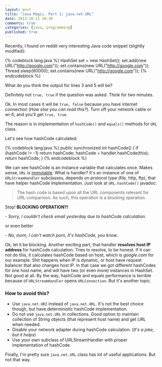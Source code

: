 ```yaml
---
layout: post
title: "Java Magic. Part 1: java.net.URL"
date: 2012-10-11 16:30
comments: true
categories: [java, programming]
published: true
---
```


Recently, I found on reddit very interesting Java code snippet (slightly modified):


{% codeblock lang:java %}
HashSet set = new HashSet();
set.add(new URL("http://google.com"));
set.contains(new URL("http://google.com"));
Thread.sleep(60000);
set.contains(new URL("http://google.com"));
{% endcodeblock %}

What do you think the output for lines 3 and 5 will be?

<!-- more -->

Definitely not `true, true` if the question was asked. Think for two minutes.

Ok. In most cases it will be `true, false` because you have internet connection (*How else you can read this?*).
Turn off your network cable or wi-fi, and you'll get `true, true`.

The reason is in implementation of `hashCode()` and `equals()` methods for `URL` class.

Let's see how hashCode calculated:

{% codeblock lang:java %}
public synchronized int hashCode() {
  if (hashCode != -1)
    return hashCode;
  hashCode = handler.hashCode(this);
  return hashCode;
}
{% endcodeblock %}

We can see hashCode is an instance variable that calculates once. Makes sense, `URL` is [immutable](http://en.wikipedia.org/wiki/Immutable_object).
What is handler? It's an instance of one of `URLStreamHandler` subclasses, depends on protocol type (file, http, ftp), that have helper hashCode implementation.
Just look at `URL.hashCode()` javadoc:

> The hash code is based upon all the URL components relevant for URL comparison. As such, this operation is a blocking operation.

Stop! **BLOCKING OPERATION?!**

*- Sorry, I couldn't check email yesterday due to hashCode calculation.*

or even better

*- No, mom, I can't watch porn, It's hashCode, you know.*

Ok, let it be blocking. Another exciting part, that handler **resolves host IP address** for hashCode calculation.
Tries to resolve, to be honest. If it can not do this, it calculates hashCode based on host, which is *google.com* for our example.
Shit happens when IP is dynamic, or host have request balancer that also changes host IP.
In that case we got different hashCodes for one host name, and will have two (or even more) instances in HashSet. Not good at all.
By the way, hashCode and equals performance is terrible because of `URLStreamHandler` opens `URLConnection`. But it's another topic.

### How to avoid this?

* Use `java.net.URI` instead of `java.net.URL`. It's not the best choice though, but have deterministic hashCode implementation.
* Do not use `java.net.URL` in collections. Good option to maintain collection of String objects (that represent host name) and get URL when needed.
* Disable your network adapter during hashCode calculation. (*It's a joke, but it helps*)
* Use your own subclass of URLStreamHandler with proper implementation of hashCode.

Finally, I'm pretty sure `java.net.URL` class has lot of useful applications. But not that way.
